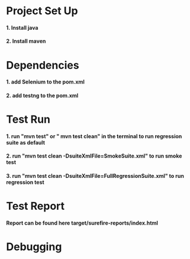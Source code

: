 # Project Set Up

#### 1. Install java

#### 2. Install maven

# Dependencies

#### 1. add Selenium to the pom.xml

#### 2. add testng to the pom.xml

# Test Run

#### 1. run "mvn test" or " mvn test clean" in the terminal to run regression suite as default

#### 2. run "mvn test clean -DsuiteXmlFile=SmokeSuite.xml" to run smoke test

#### 3. run "mvn test clean -DsuiteXmlFile=FullRegressionSuite.xml" to run regression test

# Test Report

#### Report can be found here target/surefire-reports/index.html

# Debugging


